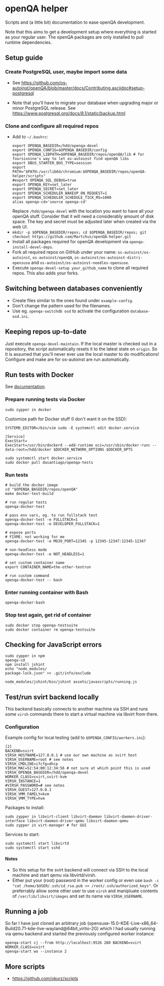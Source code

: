 # openQA helper
Scripts and (a little bit) documentation to ease openQA development.

Note that this aims to get a development setup where everything is started as your regular
user. The openQA packages are only installed to pull runtime dependencies.

## Setup guide
### Create PostgreSQL user, maybe import some data
* See https://github.com/os-autoinst/openQA/blob/master/docs/Contributing.asciidoc#setup-postgresql

* Note that you'll have to migrate your database when upgrading major or minor PostgreSQL release.
  See https://www.postgresql.org/docs/8.1/static/backup.html

### Clone and configure all required repos
* Add to `~/.bashrc`:
  ```
  export OPENQA_BASEDIR=/hdd/openqa-devel
  export OPENQA_CONFIG=$OPENQA_BASEDIR/config
  export OPENQA_LIBPATH=$OPENQA_BASEDIR/repos/openQA/lib # for foursixnine's way to let os-autoinst find openQA libs
  export DBUS_STARTER_BUS_TYPE=session
  export PATH="$PATH:/usr/lib64/chromium:$OPENQA_BASEDIR/repos/openQA-helper/scripts"
  #export OPENQA_SQL_DEBUG=true
  export OPENQA_KEY=set_later
  export OPENQA_SECRET=set_later
  export OPENQA_SCHEDULER_WAKEUP_ON_REQUEST=1
  export OPENQA_SCHEDULER_SCHEDULE_TICK_MS=1000
  alias openqa-cd='source openqa-cd'
  ```
  Replace `/hdd/openqa-devel` with the location you want to have all your openQA stuff. Consider that
  it will need a considerably amount of disk space. The key and secret must be adjusted later when
  created via the web UI.
* `mkdir -p $OPENQA_BASEDIR/repos; cd $OPENQA_BASEDIR/repos; git checkout https://github.com/Martchus/openQA-helper.git`
* Install all packages required for openQA development via `openqa-install-devel-deps`.
* Fork all required repos on GitHub under your name: `os-autoinst/os-autoinst`, `os-autoinst/openQA`,
  `os-autoinst/os-autoinst-distri-opensuse` and `os-autoinst/os-autoinst-needles-opensuse`.
* Execute `openqa-devel-setup your_github_name` to clone all required repos. This also adds your
  forks.

## Switching between databases conveniently
* Create files similar to the ones found under `example-config`.
* Don't change the pattern used for the filenames.
* Use eg. `openqa-switchdb osd` to activate the configuration `database-osd.ini`.

## Keeping repos up-to-date
Just execute `openqa-devel-maintain`. If the local master is checked out in a repository, the
script automatically resets it to the latest state on `origin`. So It is assumed that you'll never
ever use the local master to do modifications! Configure and make are for os-autoinst are run
automatically.

## Run tests with Docker
See [documentation](https://github.com/os-autoinst/openQA/blob/master/docs/Contributing.asciidoc#running-tests-of-openqa-itself).

### Prepare running tests via Docker
```
sudo zypper in docker
```

Customize path for Docker stuff (I don't want it on the SSD):
```
SYSTEMD_EDITOR=/bin/vim sudo -E systemctl edit docker.service

[Service]
ExecStart=
ExecStart=/usr/bin/dockerd --add-runtime oci=/usr/sbin/docker-runc --data-root=/hdd/docker $DOCKER_NETWORK_OPTIONS $DOCKER_OPTS
```

```
sudo systemctl start docker.service
sudo docker pull dasantiago/openqa-tests
```

### Run tests
```
# build the docker image
cd "$OPENQA_BASEDIR/repos/openQA"
make docker-test-build

# run regular tests
openqa-docker-test

# pass env vars, eg. to run fullstack test
openqa-docker-test -e FULLSTACK=1
openqa-docker-test -e DEVELOPER_FULLSTACK=1

# expose ports
# FIXME: not working for me
openqa-docker-test -e MOJO_PORT=12345 -p 12345-12347:12345-12347

# non-headless mode
openqa-docker-test -e NOT_HEADLESS=1

# set custom container name
export CONTAINER_NAME=the-other-testrun

# run custom command
openqa-docker-test -- bash
```

### Enter running container with Bash
```
openqa-docker-bash
```

### Stop test again, get rid of container
```
sudo docker stop openqa-testsuite
sudo docker container rm openqa-testsuite
```

## Checking for JavaScript errors
```
sudo zypper in npm
openqa-cd
npm install jshint
echo "node_modules/
package-lock.json" >> .git/info/exclude
```

```
node_modules/jshint/bin/jshint assets/javascripts/running.js
```

## Test/run svirt backend locally
This backend basically connects to another machine via SSH and runs some
`virsh` commands there to start a virtual machine via libvirt from there.

### Configuration
Example config for local testing (add to `$OPENQA_CONFIG/workers.ini`):
```
[2]
BACKEND=svirt
VIRSH_HOSTNAME=127.0.0.1 # use our own machine as svirt host
VIRSH_USERNAME=root # see notes
VIRSH_CMDLINE=ifcfg=dhcp
VIRSH_MAC=52:54:00:12:34:56 # not sure at which point this is used
VIRSH_OPENQA_BASEDIR=/hdd/openqa-devel
WORKER_CLASS=svirt,svirt-kvm
VIRSH_INSTANCE=1
#VIRSH_PASSWORD=# see notes
VIRSH_GUEST=127.0.0.1
VIRSH_VMM_FAMILY=kvm
VIRSH_VMM_TYPE=hvm
```

Packages to install:
```
sudo zypper in libvirt-client libvirt-daemon libvirt-daemon-driver-interface libvirt-daemon-driver-qemu libvirt-daemon-qemu
sudo zypper in virt-manager # for GUI
```

Services to start:
```
sudo systemctl start libvirtd
sudo systemctl start sshd
```

#### Notes
* So this setup for the svirt backend will connect via SSH to the local machine and start qemu via libvirtd/virsh.
* Either put your (root) password in the worker config or even use
 `bash -c "cat /home/$USER/.ssh/id_rsa.pub >> /root/.ssh/authorized_keys"`. Or preferrably allow some other user to use
 `virsh` and manipluate contents of `/var/lib/libvirt/images` and set its name via `VIRSH_USERNAME`.

## Running a job
So far I have just cloned an arbitrary job (opensuse-15.0-KDE-Live-x86_64-Build20.71-kde-live-wayland@64bit_virtio-2G)
which I had usually running via qemu backend and started the previously configured worker instance:

```
openqa-start cj --from http://localhost:9526 280 BACKEND=svirt WORKER_CLASS=svirt
openqa-start wo --instance 2
```

## More scripts
* https://github.com/okurz/scripts
